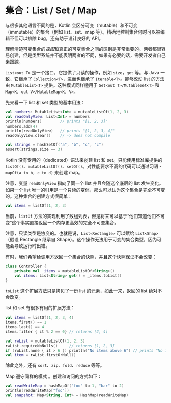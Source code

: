 # 集合：List / Set / Map
与很多其他语言不同的是，Kotlin 会区分可变（mutable）和不可变（immutable）的集合（例如 list、set、map 等）。精确地控制集合何时可以被编辑不但可以排除 bug，还有助于设计良好的 API。

理解清楚可变集合的*视图*和真正的可变集合之间的区别是非常重要的。两者都很容易创建，但是类型系统并不能表明两者的不同，如果有必要的话，需要开发者自己来跟踪。

`List<out T>` 是一个接口，它提供了只读的操作，例如 `size`，`get` 等。与 Java 一致，它继承了 `Collection<T>`，进而也继承了 `Iterable<T>`。能够改动 list 的方法由 `MutableList<T>` 提供。这种模式同样适用于 `Set<out T>/MutableSet<T>` 和 `Map<K, out V>/MutableMap<K, V>`。

先来看一下 list 和 set 类型的基本用法：

```kotlin
val numbers: MutableList<Int> = mutableListOf(1, 2, 3)
val readOnlyView: List<Int> = numbers
println(numbers)        // prints "[1, 2, 3]"
numbers.add(4)
println(readOnlyView)   // prints "[1, 2, 3, 4]"
readOnlyView.clear()    // -> does not compile

val strings = hashSetOf("a", "b", "c", "c")
assert(strings.size == 3)
```

Kotlin 没有专用的（dedicated）语法来创建 list 和 set。只能使用标准库提供的 `listOf()`、`mutableListOf()`、`setOf()`。对性能要求不高的代码可以通过习语 - `mapOf(a to b, c to d)` 来创建 map。

注意，变量 `readOnlyView` 指向了同一个 list 并且会随这个底层的 list 发生变化。如果一个 list 唯一的引用是一个只读的变体，那么可以认为这个集合是完全不可变的。这种集合的创建方式很简单：

```kotlin
val items = listOf(1, 2, 3)
```

当前，`listOf` 方法的实现利用了数组列表，但是将来可以基于“他们知道他们不可变”这个事实直接返回一个内存更高效的完全不可变集合。

注意，只读类型是协变的。也就是说，`List<Rectangle>` 可以赋给 `List<Shap>`（假设 Rectangle 继承自 Shape）。这个操作无法用于可变的集合类型，因为可能会导致运行时出错。

有时，我们希望给调用方返回一个集合的快照，并且这个快照保证不会改变：

```kotlin
class Controller {
    private val _items = mutableListOf<String>()
    val items: List<String> get() = _items.toList()
}
```

`toList` 这个扩展方法只是拷贝了一份 list 的元素，如此一来，返回的 list 绝对不会改变。

list 和 set 有很多有用的扩展方法：

```kotlin
val items = listOf(1, 2, 3, 4)
items.first() == 1
items.last() == 4
items.filter { it % 2 == 0} // returns [2, 4]

val rwList = mutableListOf(1, 2, 3)
rwList.requireNoNulls()     // returns [1, 2, 3]
if (rwList.none { it > 6 }) println("No items above 6") // prints "No items above 6"
val item = rwList.firstOrNull()
```

除此之外，还有 `sort`、`zip`、`fold`、`reduce` 等等。

Map 遵守同样的模式 。创建和访问的方式如下：

```kotlin
val readWriteMap = hashMapOf("foo" to 1, "bar" to 2)
println(readWriteMap["foo"])
val snapshot: Map<String, Int> = HashMap(readWriteMap)
```

